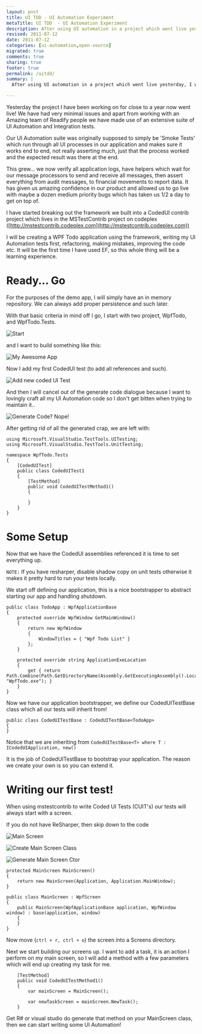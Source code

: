 ```yaml
---
layout: post
title: UI TDD - UI Automation Experiment
metaTitle: UI TDD  - UI Automation Experiment
description: After using UI automation in a project which went live yesterday, I wanted to try UI TDD with my lessons learnt. This is the story.
revised: 2011-07-12
date: 2011-07-12
categories: [ui-automation,open-source]
migrated: true
comments: true
sharing: true
footer: true
permalink: /uitdd/
summary: | 
  After using UI automation in a project which went live yesterday, I wanted to try UI TDD with my lessons learnt. This is the story.

---
```

Yesterday the project I have been working on for close to a year now went live! We have had very minimal issues and apart from working with an Amazing team of Readify people we have made use of an extensive suite of UI Automation and Integration tests.

Our UI Automation suite was originally supposed to simply be 'Smoke Tests' which run through all UI processes in our application and makes sure it works end to end, not really asserting much, just that the process worked and the expected result was there at the end.

This grew... we now verify all application logs, have helpers which wait for our message processors to send and receive all messages, then assert everything from audit messages, to financial movements to report data. It has given us amazing confidence in our product and allowed us to go live with maybe a dozen medium priority bugs which has taken us 1/2 a day to get on top of.

I have started breaking out the framework we built into a CodedUI contrib project which lives in the MSTestContrib project on codeplex ([http://mstestcontrib.codeplex.com](http://mstestcontrib.codeplex.com))

I will be creating a WPF Todo application using the framework, writing my UI Automation tests first, refactoring, making mistakes, improving the code etc. It will be the first time I have used EF, so this whole thing will be a learning experience.

# Ready... Go
For the purposes of the demo app, I will simply have an in memory repository. We can always add proper persistence and such later.

With that basic criteria in mind off I go, I start with two project, WpfTodo, and WpfTodo.Tests.

![Start](/assets/posts/2011-07-12-uitdd/UITddStart.PNG)

and I want to build something like this:

![My Awesome App](/assets/posts/2011-07-12-uitdd/TodoList.png)

Now I add my first CodedUI test (to add all references and such).

![Add new coded UI Test](/assets/posts/2011-07-12-uitdd/NewCodedUI.png)

And then I will cancel out of the generate code dialogue because I want to lovingly craft all my UI Automation code so I don't get bitten when trying to maintain it..

![Generate Code? Nope!](/assets/posts/2011-07-12-uitdd/GenerateCodeForTest.png)

After getting rid of all the generated crap, we are left with:

    using Microsoft.VisualStudio.TestTools.UITesting;
    using Microsoft.VisualStudio.TestTools.UnitTesting;
    
    namespace WpfTodo.Tests
    {
        [CodedUITest]
        public class CodedUITest1
        {
            [TestMethod]
            public void CodedUITestMethod1()
            {
    
            }
        }
    }

# Some Setup
Now that we have the CodedUI assemblies referenced it is time to set everything up.

`NOTE:` If you have resharper, disable shadow copy on unit tests otherwise it makes it pretty hard to run your tests locally.

We start off defining our application, this is a nice bootstrapper to abstract starting our app and handling shutdown.

    public class TodoApp : WpfApplicationBase
    {
        protected override WpfWindow GetMainWindow()
        {
            return new WpfWindow
            {
                WindowTitles = { "Wpf Todo List" }
            };
        }

        protected override string ApplicationExeLocation
        {
            get { return Path.Combine(Path.GetDirectoryName(Assembly.GetExecutingAssembly().Location), "WpfTodo.exe"); }
        }
    }

Now we have our application bootstrapper, we define our CodedUITestBase class which all our tests will inherit from!

    public class CodedUITestBase : CodedUITestBase<TodoApp>
    {
    }

Notice that we are inheriting from `CodedUITestBase<T> where T : ICodedUIApplication, new()`

It is the job of CodedUITestBase to bootstrap your application. The reason we create your own is so you can extend it.

# Writing our first test!
When using mstestcontrib to write Coded UI Tests (CUIT's) our tests will always start with a screen.

If you do not have ReSharper, then skip down to the code

![Main Screen](/assets/posts/2011-07-12-uitdd/CreateMainScreen.png) 

![Create Main Screen Class](/assets/posts/2011-07-12-uitdd/CreateMainScreenClass.PNG)

![Generate Main Screen Ctor](/assets/posts/2011-07-12-uitdd/GenerateMainScreenCtor.PNG)

    protected MainScreen MainScreen()
    {
        return new MainScreen(Application, Application.MainWindow);
    }

    public class MainScreen : WpfScreen
    {
        public MainScreen(WpfApplicationBase application, WpfWindow window) : base(application, window)
        {
        }
    }

Now move (`ctrl + r, ctrl + o`) the screen into a Screens directory.

Next we start building our screens up. I want to add a task, it is an action I perform on my main screen, so I will add a method with a few parameters which will end up creating my task for me.

        [TestMethod]
        public void CodedUITestMethod1()
        {
            var mainScreen = MainScreen();

            var newTaskScreen = mainScreen.NewTask();
        }

Get R# or visual studio do generate that method on your MainScreen class, then we can start writing some UI Automation!

